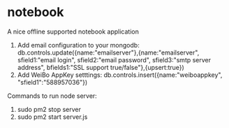 # notebook

A nice offline supported notebook application

1. Add email configuration to your mongodb:
   db.controls.update({name:"emailserver"},{name:"emailserver", sfield1:"email login", sfield2:"email password", sfield3:"smtp server address", bfields1:"SSL support true/false"},{upsert:true})
2. Add WeiBo AppKey setttings:
   db.controls.insert({name:"weiboappkey", "sfield1":"588957036"})


Commands to run node server:
 1. sudo pm2 stop server
 2. sudo pm2 start server.js
